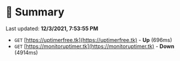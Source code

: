 # 📖 Summary
Last updated: **12/3/2021, 7:53:55 PM**

- `GET` [https://uptimerfree.tk](https://uptimerfree.tk) - **Up** (696ms)
- `GET` [https://monitoruptimer.tk](https://monitoruptimer.tk) - **Down** (4914ms)
